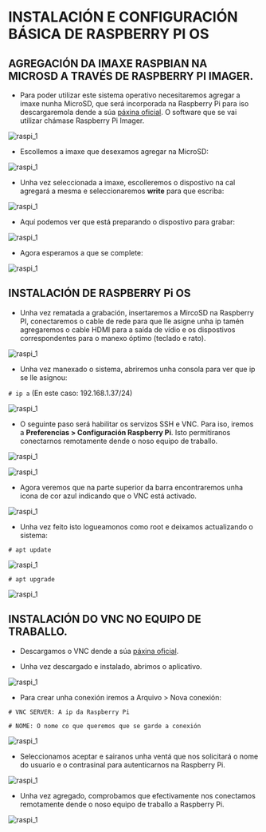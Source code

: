 #	INSTALACIÓN E CONFIGURACIÓN BÁSICA DE RASPBERRY PI OS


## AGREGACIÓN DA IMAXE RASPBIAN NA MICROSD A TRAVÉS DE RASPBERRY PI IMAGER.

- Para poder utilizar este sistema operativo necesitaremos agregar a imaxe nunha MicroSD, que será incorporada na Raspberry Pi para iso descargaremola dende a súa [páxina oficial](https://www.raspberrypi.org/software/). O software que se vai utilizar chámase Raspberry Pi Imager.


![raspi_1](doc/img/imaxes-raspbian/rasp1.png)


- Escollemos a imaxe que desexamos agregar na MicroSD:


![raspi_1](doc/img/imaxes-raspbian/rasp2.png)


- Unha vez seleccionada a imaxe, escolleremos o dispostivo na cal agregará a mesma e seleccionaremos **write** para que escriba:


![raspi_1](doc/img/imaxes-raspbian/rasp3.png)


- Aquí podemos ver que está preparando o dispostivo para grabar:


![raspi_1](doc/img/imaxes-raspbian/rasp4.png)


- Agora esperamos a que se complete:


![raspi_1](doc/img/imaxes-raspbian/rasp5.png)



## INSTALACIÓN DE RASPBERRY Pi OS


- Unha vez rematada a grabación, insertaremos a MircoSD na Raspberry PI, conectaremos o cable de rede para que lle asigne unha ip tamén agregaremos o cable HDMI para a saída de vídio e os dispostivos correspondentes para o manexo óptimo (teclado e rato).


![raspi_1](doc/img/imaxes-raspbian/rasp6.png)


- Unha vez manexado o sistema, abriremos unha consola para ver que ip se lle asignou:

`# ip a` (En este caso: 192.168.1.37/24)

![raspi_1](doc/img/imaxes-raspbian/rasp7.png)


- O seguinte paso será habilitar os servizos SSH e VNC. Para iso, iremos a **Preferencias > Configuración Raspberry Pi**. Isto permitiranos conectarnos remotamente dende o noso equipo de traballo.


![raspi_1](doc/img/imaxes-raspbian/rasp8.png)


![raspi_1](doc/img/imaxes-raspbian/rasp9.png)


- Agora veremos que na parte superior da barra encontraremos unha icona de cor azul indicando que o VNC está activado.


![raspi_1](doc/img/imaxes-raspbian/rasp10.png)


- Unha vez feito isto logueamonos como root e deixamos actualizando o sistema:

`# apt update `

![raspi_1](doc/img/imaxes-raspbian/rasp11.png)

`# apt upgrade `

![raspi_1](doc/img/imaxes-raspbian/rasp12.png)


## INSTALACIÓN DO VNC NO EQUIPO DE TRABALLO.


- Descargamos o VNC dende a súa [páxina oficial](https://www.realvnc.com/es/connect/download/viewer/).

- Unha vez descargado e instalado, abrimos o aplicativo.


![raspi_1](doc/img/imaxes-raspbian/rasp13.png)


- Para crear unha conexión iremos a Arquivo > Nova conexión:

`# VNC SERVER: A ip da Raspberry Pi `

`# NOME: O nome co que queremos que se garde a conexión `


![raspi_1](doc/img/imaxes-raspbian/rasp14.png)


- Seleccionamos aceptar e sairanos unha ventá que nos solicitará o nome do usuario e o contrasinal para autenticarnos na Raspberry Pi.


![raspi_1](doc/img/imaxes-raspbian/rasp15.png)


- Unha vez agregado, comprobamos que efectivamente nos conectamos remotamente dende o noso equipo de traballo a Raspberry Pi.


![raspi_1](doc/img/imaxes-raspbian/rasp16.png)








